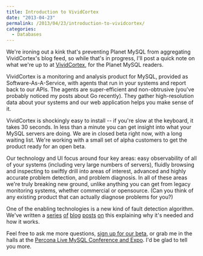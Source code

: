 ```yaml
---
title: Introduction to VividCortex
date: "2013-04-23"
permalink: /2013/04/23/introduction-to-vividcortex/
categories:
  - Databases
---
```

We're ironing out a kink that's preventing Planet MySQL from aggregating VividCortex's blog feed, so while that's in progress, I'll post a quick note on what we're up to at [VividCortex][1], for the Planet MySQL readers.

VividCortex is a monitoring and analysis product for MySQL, provided as Software-As-A-Service, with agents that run in your systems and report back to our APIs. The agents are super-efficient and non-obtrusive (you've probably noticed my posts about Go recently). They gather high-resolution data about your systems and our web application helps you make sense of it.

VividCortex is shockingly easy to install -- if you're slow at the keyboard, it takes 30 seconds. In less than a minute you can get insight into what your MySQL servers are doing. We are in closed beta right now, with a long waiting list. We're working with a small set of alpha customers to get the product ready for an open beta.

Our technology and UI focus around four key areas: easy observability of all of your systems (including very large numbers of servers), fluidly browsing and inspecting to swiftly drill into areas of interest, advanced and highly accurate problem detection, and problem diagnosis. In all of these areas we're truly breaking new ground, unlike anything you can get from legacy monitoring systems, whether commercial or opensource. (Can you think of any existing product that can actually diagnose problems for you?)

One of the enabling technologies is a new kind of fault detection algorithm. We've written a [series][2] [of][3] [blog][4] [posts][5] [on][6] this explaining why it's needed and how it works.

Feel free to ask me more questions, [sign up for our beta][7], or grab me in the halls at the [Percona Live MySQL Conference and Expo][8]. I'd be glad to tell you more.

 [1]: https://vividcortex.com/
 [2]: https://vividcortex.com/blog/2013/04/08/why-you-should-almost-never-alert-on-thresholds/
 [3]: https://vividcortex.com/blog/2013/04/09/a-sure-fire-recipe-for-monitoring-disaster/
 [4]: https://vividcortex.com/blog/2013/04/10/2-reasons-why-threshold-based-monitoring-is-hopelessly-broken/
 [5]: https://vividcortex.com/blog/2013/04/16/does-it-really-matter-if-monitoring-isnt-built-for-humans/
 [6]: https://vividcortex.com/blog/2013/04/17/how-does-adaptive-fault-detection-work-does-it-really-eliminate-thresholds/
 [7]: https://vividcortex.com/sign-up/
 [8]: http://www.percona.com/live/mysql-conference-2013/
